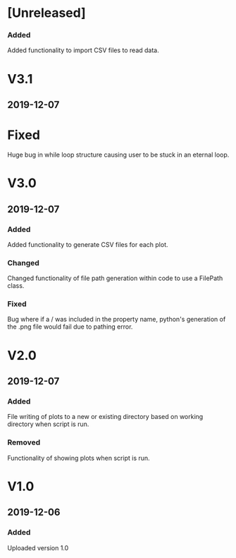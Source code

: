 # [Unreleased]
### Added
Added functionality to import CSV files to read data.


# V3.1
## 2019-12-07
# Fixed
Huge bug in while loop structure causing user to be stuck in an eternal loop.


# V3.0
## 2019-12-07
### Added
Added functionality to generate CSV files for each plot.
### Changed
Changed functionality of file path generation within code to use a FilePath class.
### Fixed
Bug where if a / was included in the property name, python's generation of the .png file would fail due to pathing error.


# V2.0
## 2019-12-07
### Added
File writing of plots to a new or existing directory based on working directory when script is run.
### Removed
Functionality of showing plots when script is run.


# V1.0
## 2019-12-06
### Added
Uploaded version 1.0
